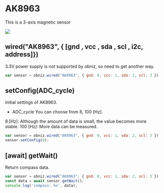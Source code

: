 # AK8963

This is a 3-axis magnetic sensor


![](./image.jpg)

## wired("AK8963", { [gnd , vcc , sda , scl , i2c, address]})

3.3V power supply is not supported by obniz, so need to get another way.

```javascript
var sensor = obniz.wired("AK8963", { gnd: 0, vcc: 1, sda: 2, scl: 3 });
```

## setConfig(ADC_cycle)

Initial settings of AK8963.

- ADC_cycle
You can choose from 8, 100 [Hz].

8 [Hz]: Although the amount of data is small, the value becomes more stable.
100 [Hz]: More data can be measured.

```javascript
var sensor = obniz.wired("AK8963", { gnd: 0, vcc: 1, sda: 2, scl: 3 });
sensor.setConfig(8);
```


## [await] getWait()

Return compass data.

```javascript
var sensor = obniz.wired("AK8963", { gnd: 0, vcc: 1, sda: 2, scl: 3 });
const data = await sensor.getWait();
console.log('compass: %o', data);
```
